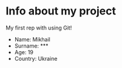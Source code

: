 # Info about my project
My first rep with using Git!
- Name: Mikhail
- Surname: ***
- Age: 19
- Country: Ukraine
